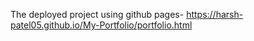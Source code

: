  The deployed project using github pages- https://harsh-patel05.github.io/My-Portfolio/portfolio.html
 
